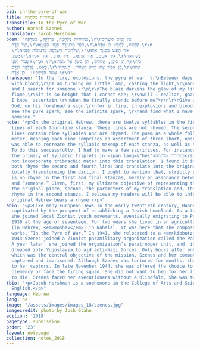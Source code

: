 ```yaml
---
pid: in-the-pyre-of-war
title: בִּמְדוּרוֹת מִלְחָמָה
transtitle: In the Pyre of War
author: Hannah Szenes
translator: Jacob Hershman
poem: "בִּמְדוּרוֹת מִלְחָמָה, בִּדְלֵקָהִּ, בִּשְרֵפָה,\r\nבֵּין יַמִּים סוֹעֲרִים
  שֶׁל הַדָּם,\r\nהִנְנִי מַבְעִירָה פַּנָּסִי הַקָּטָן,\r\nלְחַפֵּשׂ, לְחַפֵּשׂ בֶּן-אָדָם.\r\n
  \r\nשַׁלְהֲבוֹת הַשְּׂרֵפָה מַדְעִיכוֹת פַּנָּסִי,\r\nאוֹר הָאֵשׁ מְסַנְוֵר אֶת
  עֵינַי;\r\nאֵיךְ אַבִּיט, אֵיךְ אֶרְאֶה, אֵיךְ אֵדַע, אֵיךְ אַכִּיר,\r\nכְּשֶׁהוּא
  יַעֲמֹד לְפָנַי?\r\n \r\nתֵּן סִימָן, אֱלֹהִים, תֵּן סִימָן עַל מִצְחוֹ,\r\nכִּי
  בָּאֵשׁ, בַּדְלֵקָה וּבַדָּם,\r\nכֵן אַכִּיר אֶת הַזִּיק הַטָּהוֹר, הַנִּצְחִי,\r\nאֶת
  אֲשֶׁר חִפַּשְׂתִּיו:  בֶּן-אָדָם.\r\n"
transpoem: "In the fire, explosions, the pyre of war. \r\nBetween days that are stormy
  with blood,\r\nI am burning my little lamp, casting the light,\r\nand I search,
  and I search for someone.\r\n\r\nThe blaze darkens the glow of my little lamp’s
  flame,\r\nit is so bright that I cannot see; \r\nwill I realize, gaze forth, will
  I know, ascertain \r\nwhen he finally stands before me?\r\n\r\nGive a sign, Blessed
  God, on his forehead a sign,\r\nfor in fire, in explosions and blood,\r\nI will
  see the pure spark, see the infinite spark, \r\nand find what I have searched for:
  someone."
note: "<p>In the original Hebrew, there are twelve syllables in the first and third
  lines of each four-line stanza. These lines are not rhymed. The second and fourth
  lines contain nine syllables and are rhymed. The poem as a whole follows a tribrachic
  meter, meaning each line comprises an assortment of three short, unstressed syllables.</p>\r\n<p>I
  was able to recreate the syllabic makeup of each stanza, as well as the rhyme scheme.
  To do this successfully, I had to make a few sacrifices. For instance, notwithstanding
  the primacy of syllabic triplets in <span lang=\"he\">במדורות מלחמה</span>, I could
  not incorporate tribrachic meter into this translation. I found it impossible to
  both rhyme the second and fourth lines and translate into the original meter without
  totally transforming the diction. I ought to mention that, strictly speaking, there
  is no rhyme in the first and final stanzas, merely an assonance between “blood”
  and “someone.” Given, first, my ultimate objective of representing the essence of
  the original piece, second, the parameters of my translation and, third, the exact
  rhyme in the second stanza, I believe my readers will be able to infer that the
  original Hebrew bears a rhyme.</p>"
abio: "<p>Like many European Jews in the early twentieth century, Hannah Szenes was
  captivated by the prospect of establishing a Jewish homeland. As a teenager in Budapest,
  she joined local Zionist youth movements, eventually emigrating to Palestine in
  1939 at the age of seventeen. For two years she lived in an agricultural cooperative
  (in Hebrew, <em>moshav</em>) in Nahalal. It was here that she composed, among other
  works, “In the Pyre of War.” In 1941, she relocated to a <em>kibbutz</em> in Caesarea.</p>\r\n<p>In
  1943 Szenes joined a Zionist paramilitary organization called the Palmach as a volunteer.
  A year later, she joined the organization’s paratrooper unit, and, in 1944, was
  dropped into Yugoslavia to aid anti-Nazi forces. Only hours after entering Hungary,
  which was the central objective of the mission, Szenes and her compatriots were
  captured and imprisoned. Although Szenes was tortured for months, she never capitulated
  to her captors. In late November 1944, she was offered the choice to petition for
  clemency or face the firing squad. She did not want to beg for her life; she chose
  to die. Szenes faced her executioners without a blindfold. She was twenty-three.</p>\r\n"
tbio: "<p>Jacob Hershman is a sophomore in the College of Arts and Sciences, studying
  English.</p>"
language: Hebrew
lang: he
image: "/assets/images/images_18/szenes.jpg"
imagecredit: photo by Josh Glahn
edition: '2018'
pagetype: submission
order: '23'
layout: notepage
collection: notes_2018
---
```

